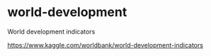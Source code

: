 # world-development
World development indicators

https://www.kaggle.com/worldbank/world-development-indicators
